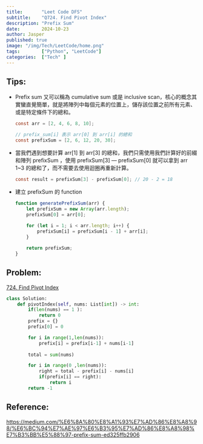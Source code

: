 ```yaml
---
title:       "Leet Code DFS"
subtitle:    "Q724. Find Pivot Index"
description: "Prefix Sum"
date:        2024-10-23
author: Jasper
published: true
image: "/img/Tech/LeetCode/home.png"
tags:        ["Python", "LeetCode"]
categories:  ["Tech" ]
---
```


## Tips:

* Prefix sum 又可以稱為 cumulative sum 或是 inclusive scan，核心的概念其實蠻直覺簡單，就是將陣列中每個元素的位置上，儲存該位置之前所有元素、或是特定條件下的總和。

    ```csharp
    const arr = [2, 4, 6, 8, 10];

    // prefix_sum[i] 表示 arr[0] 到 arr[i] 的總和
    const prefixSum = [2, 6, 12, 20, 30]; 
    ```

* 當我們遇到想要計算 arr[1] 到 arr[3] 的總和，我們只需使用我們計算好的前綴和陣列 prefixSum ，使用 prefixSum[3] — prefixSum[0] 就可以拿到 arr 1~3 的總和了，而不需要去使用迴圈再重新計算。

    ```csharp
    const result = prefixSum[3] - prefixSum[0]; // 20 - 2 = 18
    ```

* 建立 prefixSum 的 function
    ```javascript
    function generatePrefixSum(arr) {
        let prefixSum = new Array(arr.length);
        prefixSum[0] = arr[0];
        
        for (let i = 1; i < arr.length; i++) {
            prefixSum[i] = prefixSum[i - 1] + arr[i];
        }

        return prefixSum;
    }
    ```


## Problem:
[724. Find Pivot Index](https://leetcode.com/problems/find-pivot-index/description/)

```python
class Solution:
    def pivotIndex(self, nums: List[int]) -> int:
        if(len(nums) == 1 ):
            return 0        
        prefix = {}
        prefix[0] = 0

        for i in range(1,len(nums)):
            prefix[i] = prefix[i-1] + nums[i-1]
        
        total = sum(nums)

        for i in range(0 ,len(nums)):
            right = total - prefix[i] - nums[i]
            if(prefix[i] == right):
                return i        
        return -1

```


## Reference: 


https://medium.com/%E6%8A%80%E8%A1%93%E7%AD%86%E8%A8%98/%E6%BC%94%E7%AE%97%E6%B3%95%E7%AD%86%E8%A8%98%E7%B3%BB%E5%88%97-prefix-sum-ed325ffb2906
